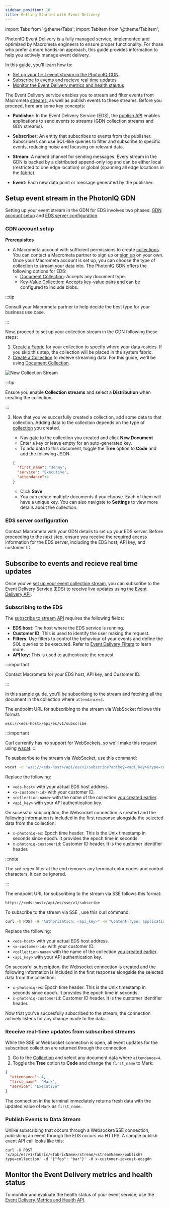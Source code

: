 ```yaml
---
sidebar_position: 10
title: Getting Started with Event Delivery
---
```


import Tabs from '@theme/Tabs';
import TabItem from '@theme/TabItem';

PhotonIQ Event Delivery is a fully managed service, implemented and optimized by Macrometa engineers to ensure proper functionality. For those who prefer a more hands-on approach, this guide provides information to help you actively manage event delivery.

In this guide, you'll learn how to:
- [Set up your first event stream in the PhotonIQ GDN](#setup-event-stream-in-the-photoniq-gdn)
- [Subscribe to events and recieve real time updates](#subscribe-to-events-and-recieve-real-time-updates)
- [Monitor the Event Delivery metrics and health stautus](#monitor-the-event-delivery-metrics-and-health-status)


The Event Delivery service enables you to stream and filter events from Macrometa [streams](../../streams/), as well as publish events to these streams. Before you proceed, here are some key concepts:

- **Publisher:** In the Event Delivery Service (EDS), the [publish API](https://www.macrometa.com/docs/apiEds#/paths/api-es-v1-fabric-fabricName--stream--streamName--publish/post) enables applications to send events to streams (GDN collection streams and GDN streams). 
  
- **Subscriber:** An entity that subscribes to events from the publisher. Subscribers can use SQL-like queries to filter and subscribe to specific events, reducing noise and focusing on relevant data.
  
- **Stream:** A named channel for sending messages. Every stream in the GDN is backed by a distributed append-only log and can be either local (restricted to one edge location) or global (spanning all edge locations in the [fabric](../../geofabrics/)).
  
- **Event:** Each new data point or message generated by the publisher.


## Setup event stream in the PhotonIQ GDN
Setting up your event stream in the GDN for EDS involves two phases: [GDN account setup](#gdn-account-setup) and [EDS server configuration](#eds-server-configuration).

### GDN account setup
**Prerequisites**

- A Macrometa account with sufficient permissions to create [collections](../../collections/). You can contact a Macrometa partner to sign up or [sign up](https://www.macrometa.com/sign-up) on your own. Once your Macrometa account is set up, you can choose the type of collection to stream your data into. The PhotonIQ GDN offers the following options for EDS:
    - [Document Collection](../../collections/documents/index.md): Accepts any document type.
    - [Key-Value Collection](../../collections/keyvalue/index.md): Accepts key-value pairs and can be configured to include blobs.

:::tip

Consult your Macrometa partner to help decide the best type for your business use case.

:::

Now, proceed to set up your collection stream in the GDN following these steps:

1. [Create a Fabric](../../geofabrics/create-geofabric.md) for your collection to specify where your data resides. If you skip this step, the collection will be placed in the system fabric.
2. [Create a Collection](../../collections/index.md) to receive streaming data. For this guide, we'll be using [Document Collection](../../collections/documents/index.md).

![New Collection Stream](/img/photoniq/event-delivery/new-collection-stream.png)


:::tip

Ensure you enable **Collection streams** and select a **Distribution** when creating the collection.

:::


3. Now that you've succesfully created a collection, add some data to that collection. Adding data to the collection depends on the type of [collection](../../collections/index.md) you created. 

    - Navigate to the collection you created and click **New Document**
    - Enter a key or leave empty for an auto-generated key.
    - To add data to this document, toggle the **Tree** option to **Code** and add the following JSON:

    ```json
    {
      "first_name": "Jenny",
      "service": "Executive",
      "attendance":4
    }
    ```
    - Click **Save**
    - You can create multiple documents if you choose. Each of them will have a unique key. You can also navigate to **Settings** to view more details about the collection.

### EDS server configuration

Contact Macrometa with your GDN details to set up your EDS server. Before proceeding to the next step, ensure you receive the required access information for the EDS server, including the EDS host, API key, and customer ID.


## Subscribe to events and recieve real time updates

Once you've [set up your event collection stream](#setup-event-stream-in-the-photoniq-gdn), you can subscribe to the Event Delivery Service (EDS) to receive live updates using the [Event Delivery API](https://www.macrometa.com/docs/apiEds#/). 

### Subscribing to the EDS

The [subscribe to  stream API](https://www.macrometa.com/docs/apiEds#/paths/ws:-api-es-v1-subscribe/get) requires the following fields:

- **EDS host**: The host where the EDS service is running.
- **Customer ID**: This is used to identify the user making the request.
- **Filters**: Use filters to control the behaviour of your events and define the SQL queries to be executed. Refer to [Event Delivery Filters](event-delivery-filters.md) to learn more.
- **API key**: This is used to authenticate the request.


:::important

Contact Macrometa for your EDS host, API key, and Customer ID.

:::

In this sample guide, you'll be subscribing to the stream and fetching all the document in the collection where `attendance=4`.

<Tabs groupId="operating-systems">
<TabItem value="ws" label="WebSocket">

The endpoint  URL for subscribing to the stream via WebSocket follows this format:

```
wss://<eds-host>/api/es/v1/subscribe
```

:::important

Curl currently has no support for WebSockets, so we'll make this request using [wscat](https://github.com/WebSockets/wscat).
:::

To susbscribe to the stream via WebSocket, use this command:

```bash
wscat -c 'wss://<eds-host>/api/es/v1/subscribe?apikey=<api_key>&type=collection&x-customer-id=<x-customer-id>&filters={"action": "add", "once": "FALSE", "initialData":"TRUE", "queries": ["select * from <collection-name> where attendance=4"]}' | sed -r "s/\x1B\[([0-9]{1,2}(;[0-9]{1,2})?)?[mGK]//g"
```
Replace the following:

- `<eds-host>` with your actual EDS host address.
- `<x-customer-id>` with your customer ID.
- `<collection-name>` with the name of the collection [you created earlier](#setup-event-stream-in-the-photoniq-gdn).
- `<api_key>` with your API authentication key.

On sucessful subscription, the Websocket connection is created and the following information is included in the first response alongside the selected data from the collection:

- `x-photoniq-es`: Epoch time header. This is the Unix timestamp in seconds since epoch. It provides the epoch time in seconds.
- `x-photoniq-customerid`: Customer ID header. It is the customer identifier header.

:::note

The `sed` regex filter at the end removes any terminal color codes and control characters, it can be ignored.

:::

</TabItem>

<TabItem value="sse" label="Server-Sent Event">
The endpoint  URL for subscribing to the stream via SSE follows this format:

```
https://<eds-host>/api/es/sse/v1/subscribe
```

To subscribe to the stream via SSE , use this curl command:

```bash
curl -X POST -H "Authorization: <api_key>" -H "Content-Type: application/json" -H "x-customer-id: <x-customer-id>" -d '{"type": "collection", "filters": {"once": "FALSE", "compress": "FALSE", "initialData":"TRUE", "queries": ["select * from <collection-name> where attendance=4"]}}' https://<eds-host>/api/es/sse/v1/subscribe
```

Replace the following:

- `<eds-host>` with your actual EDS host address.
- `<x-customer-id>` with your customer ID.
- `<collection-name>` with the name of the collection [you created earlier](#setup-event-stream-in-the-photoniq-gdn).
- `<api_key>` with your API authentication key.


On sucessful subscription, the Websocket connection is created and the following information is included in the first response alongside the selected data from the collection:

- `x-photoniq-es`: Epoch time header. This is the Unix timestamp in seconds since epoch. It provides the epoch time in seconds.
- `x-photoniq-customerid`: Customer ID header. It is the customer identifier header.

</TabItem>
</Tabs>


Now that you've succesfully subscribed to the stream, the connection actively listens for any change made to the data.

### Receive real-time updates from subscribed streams

While the SSE or Websocket connection is open, all event updates for the subscribed collection are returned through the connection.

1. Go to the [Collection](#setup-event-stream-in-the-photoniq-gdn) and select any document data where `attendance=4`.
2. Toggle the **Tree** option to **Code** and change the `first_name` to Mark:

```json
{
  "attendance": 4,
  "first_name": "Mark",
  "service": "Executive"
}
```

The connection in the terminal immediately returns fresh data with the updated value of `Mark` as `first_name`.

### Publish Events to Data Stream
Unlike subscribing that occurs through a Websocket/SSE connection, publishing an event through the EDS occurs via HTTPS.
A sample publish event API call looks like this:

```shell
curl -X POST 'x/api/es/v1/fabric/<fabricName>/stream/<streamName>/publish?type=collection' -d '{"foo": "bar"}' -H x-customer-id=cust-edsgdn
```


## Monitor the Event Delivery metrics and health status
To monitor and evaluate the health status of your event service, use the [Event Delivery Metrics and Health API](https://www.macrometa.com/docs/apiEds#).






